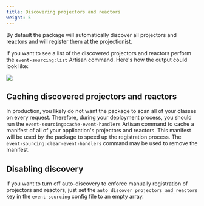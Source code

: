 ```yaml
---
title: Discovering projectors and reactors
weight: 5
---
```


By default the package will automatically discover all projectors and reactors and will register them at the projectionist.

If you want to see a list of the discovered projectors and reactors perform the `event-sourcing:list` Artisan command. Here's how the output could look like:

<img src="/docs/laravel-event-sourcing/v7/images/list.png" />

## Caching discovered projectors and reactors

In production, you likely do not want the package to scan all of your classes on every request. Therefore, during your deployment process, you should run the `event-sourcing:cache-event-handlers` Artisan command to cache a manifest of all of your application's projectors and reactors. This manifest will be used by the package to speed up the registration process. The `event-sourcing:clear-event-handlers` command may be used to remove the manifest.

## Disabling discovery

If you want to turn off auto-discovery to enforce manually registration of projectors and reactors, just set the `auto_discover_projectors_and_reactors` key in the `event-sourcing` config file to an empty array.
